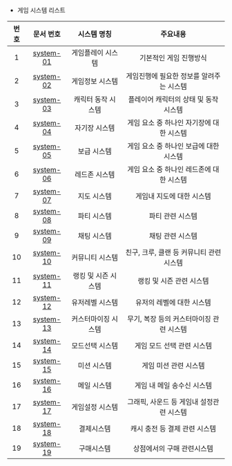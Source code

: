 - 게임 시스템 리스트

번호 | 문서 번호 | 시스템 명칭 | 주요내용
:-------: | :-------: | :-------: | :-------:
1 | [system-01](/HW4_ReverseDesignDocument2/system01_게임플레이.md) | 게임플레이 시스템 | 기본적인 게임 진행방식
2 | [system-02](/HW4_ReverseDesignDocument2/system02_게임정보.md) | 게임정보 시스템 | 게임진행에 필요한 정보를 알려주는 시스템
3 | [system-03](/HW4_ReverseDesignDocument2/system03_캐릭터.md) | 캐릭터 동작 시스템 | 플레이어 캐릭터의 상태 및 동작 시스템
4 | [system-04](/HW4_ReverseDesignDocument2/system04_자기장.md) | 자기장 시스템 | 게임 요소 중 하나인 자기장에 대한 시스템
5 | [system-05](/HW4_ReverseDesignDocument2/system05_보급.md) | 보급 시스템 | 게임 요소 중 하나인 보급에 대한 시스템
6 | [system-06](/HW4_ReverseDesignDocument2/system06_레드존.md) | 레드존 시스템 | 게임 요소 중 하나인 레드존에 대한 시스템
7 | [system-07](/HW4_ReverseDesignDocument2/system07_지도.md) | 지도 시스템 | 게임내 지도에 대한 시스템
8 | [system-08](/HW4_ReverseDesignDocument2/system08_파티.md) | 파티 시스템 | 파티 관련 시스템
9 | [system-09](/HW4_ReverseDesignDocument2/system09_채팅.md) | 채팅 시스템 | 채팅 관련 시스템
10 | [system-10](/HW4_ReverseDesignDocument2/system10_커뮤니티.md) | 커뮤니티 시스템 | 친구, 크루, 클랜 등 커뮤니티 관련 시스템
11 | [system-11](/HW4_ReverseDesignDocument2/system11_랭킹시즌.md) | 랭킹 및 시즌 시스템 | 랭킹 및 시즌 관련 시스템
12 | [system-12](/HW4_ReverseDesignDocument2/system12_레벨.md) | 유저레벨 시스템 | 유저의 레벨에 대한 시스템
13 | [system-13](/HW4_ReverseDesignDocument2/system13_커스텀.md) | 커스터마이징 시스템 | 무기, 복장 등의 커스터마이징 관련 시스템
14 | [system-14](/HW4_ReverseDesignDocument2/system14_모드.md) | 모드선택 시스템 | 게임 모드 선택 관련 시스템
15 | [system-15](/HW4_ReverseDesignDocument2/system15_미션.md) | 미션 시스템 | 게임 미션 관련 시스템
16 | [system-16](/HW4_ReverseDesignDocument2/system16_메일.md) | 메일 시스템 | 게임 내 메일 송수신 시스템
17 | [system-17](/HW4_ReverseDesignDocument2/system17_설정.md) | 게임설정 시스템 | 그래픽, 사운드 등 게임내 설정관련 시스템
18 | [system-18](/HW4_ReverseDesignDocument2/system18_결제.md) | 결제시스템 | 캐시 충전 등 결제 관련 시스템
19 | [system-19](/HW4_ReverseDesignDocument2/system19_구매.md) | 구매시스템 | 상점에서의 구매 관련시스템